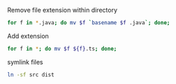 Remove file extension within directory
```zsh
for f in *.java; do mv $f `basename $f .java`; done;
```

Add extension
```zsh
for f in *; do mv $f ${f}.ts; done;
```

symlink files
```zsh
ln -sf src dist
```